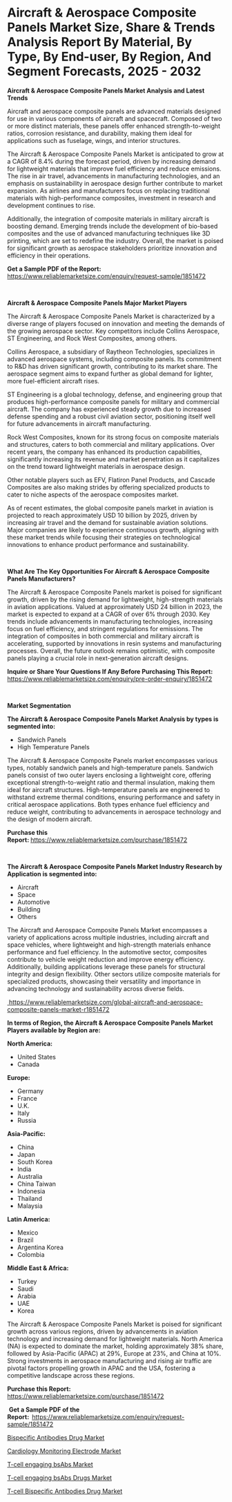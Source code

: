 <p><h1>Aircraft & Aerospace Composite Panels Market Size, Share & Trends Analysis Report By Material, By Type, By End-user, By Region, And Segment Forecasts, 2025 - 2032</h1></p><p><strong>Aircraft & Aerospace Composite Panels Market Analysis and Latest Trends</strong></p>
<p><p>Aircraft and aerospace composite panels are advanced materials designed for use in various components of aircraft and spacecraft. Composed of two or more distinct materials, these panels offer enhanced strength-to-weight ratios, corrosion resistance, and durability, making them ideal for applications such as fuselage, wings, and interior structures.</p><p>The Aircraft & Aerospace Composite Panels Market is anticipated to grow at a CAGR of 8.4% during the forecast period, driven by increasing demand for lightweight materials that improve fuel efficiency and reduce emissions. The rise in air travel, advancements in manufacturing technologies, and an emphasis on sustainability in aerospace design further contribute to market expansion. As airlines and manufacturers focus on replacing traditional materials with high-performance composites, investment in research and development continues to rise.</p><p>Additionally, the integration of composite materials in military aircraft is boosting demand. Emerging trends include the development of bio-based composites and the use of advanced manufacturing techniques like 3D printing, which are set to redefine the industry. Overall, the market is poised for significant growth as aerospace stakeholders prioritize innovation and efficiency in their operations.</p></p>
<p><strong>Get a Sample PDF of the Report:&nbsp;</strong> <a href="https://www.reliablemarketsize.com/enquiry/request-sample/1851472?utm_campaign=2115&utm_medium=2&utm_source=Github&utm_content=ia&utm_term=26032025&utm_id=aircraft-aerospace-composite-panels">https://www.reliablemarketsize.com/enquiry/request-sample/1851472</a></p>
<p>&nbsp;</p>
<p><strong>Aircraft & Aerospace Composite Panels Major Market Players</strong></p>
<p><p>The Aircraft & Aerospace Composite Panels Market is characterized by a diverse range of players focused on innovation and meeting the demands of the growing aerospace sector. Key competitors include Collins Aerospace, ST Engineering, and Rock West Composites, among others.</p><p>Collins Aerospace, a subsidiary of Raytheon Technologies, specializes in advanced aerospace systems, including composite panels. Its commitment to R&D has driven significant growth, contributing to its market share. The aerospace segment aims to expand further as global demand for lighter, more fuel-efficient aircraft rises.</p><p>ST Engineering is a global technology, defense, and engineering group that produces high-performance composite panels for military and commercial aircraft. The company has experienced steady growth due to increased defense spending and a robust civil aviation sector, positioning itself well for future advancements in aircraft manufacturing.</p><p>Rock West Composites, known for its strong focus on composite materials and structures, caters to both commercial and military applications. Over recent years, the company has enhanced its production capabilities, significantly increasing its revenue and market penetration as it capitalizes on the trend toward lightweight materials in aerospace design.</p><p>Other notable players such as EFV, Flatiron Panel Products, and Cascade Composites are also making strides by offering specialized products to cater to niche aspects of the aerospace composites market. </p><p>As of recent estimates, the global composite panels market in aviation is projected to reach approximately USD 10 billion by 2025, driven by increasing air travel and the demand for sustainable aviation solutions. Major companies are likely to experience continuous growth, aligning with these market trends while focusing their strategies on technological innovations to enhance product performance and sustainability.</p></p>
<p>&nbsp;</p>
<p><strong>What Are The Key Opportunities For Aircraft & Aerospace Composite Panels Manufacturers?</strong></p>
<p><p>The Aircraft & Aerospace Composite Panels market is poised for significant growth, driven by the rising demand for lightweight, high-strength materials in aviation applications. Valued at approximately USD 24 billion in 2023, the market is expected to expand at a CAGR of over 6% through 2030. Key trends include advancements in manufacturing technologies, increasing focus on fuel efficiency, and stringent regulations for emissions. The integration of composites in both commercial and military aircraft is accelerating, supported by innovations in resin systems and manufacturing processes. Overall, the future outlook remains optimistic, with composite panels playing a crucial role in next-generation aircraft designs.</p></p>
<p><strong>Inquire or Share Your Questions If Any Before Purchasing This Report:</strong> <a href="https://www.reliablemarketsize.com/enquiry/pre-order-enquiry/1851472?utm_campaign=2115&utm_medium=2&utm_source=Github&utm_content=ia&utm_term=26032025&utm_id=aircraft-aerospace-composite-panels">https://www.reliablemarketsize.com/enquiry/pre-order-enquiry/1851472</a></p>
<p>&nbsp;</p>
<p><strong>Market Segmentation</strong></p>
<p><strong>The Aircraft & Aerospace Composite Panels Market Analysis by types is segmented into:</strong></p>
<p><ul><li>Sandwich Panels</li><li>High Temperature Panels</li></ul></p>
<p><p>The Aircraft & Aerospace Composite Panels market encompasses various types, notably sandwich panels and high-temperature panels. Sandwich panels consist of two outer layers enclosing a lightweight core, offering exceptional strength-to-weight ratio and thermal insulation, making them ideal for aircraft structures. High-temperature panels are engineered to withstand extreme thermal conditions, ensuring performance and safety in critical aerospace applications. Both types enhance fuel efficiency and reduce weight, contributing to advancements in aerospace technology and the design of modern aircraft.</p></p>
<p><strong>Purchase this Report:&nbsp;</strong><a href="https://www.reliablemarketsize.com/purchase/1851472?utm_campaign=2115&utm_medium=2&utm_source=Github&utm_content=ia&utm_term=26032025&utm_id=aircraft-aerospace-composite-panels">https://www.reliablemarketsize.com/purchase/1851472</a></p>
<p>&nbsp;</p>
<p><strong>The Aircraft & Aerospace Composite Panels Market Industry Research by Application is segmented into:</strong></p>
<p><ul><li>Aircraft</li><li>Space</li><li>Automotive</li><li>Building</li><li>Others</li></ul></p>
<p><p>The Aircraft and Aerospace Composite Panels Market encompasses a variety of applications across multiple industries, including aircraft and space vehicles, where lightweight and high-strength materials enhance performance and fuel efficiency. In the automotive sector, composites contribute to vehicle weight reduction and improve energy efficiency. Additionally, building applications leverage these panels for structural integrity and design flexibility. Other sectors utilize composite materials for specialized products, showcasing their versatility and importance in advancing technology and sustainability across diverse fields.</p></p>
<p><a href="https://www.reliablemarketsize.com/global-aircraft-and-aerospace-composite-panels-market-r1851472?utm_campaign=2115&utm_medium=2&utm_source=Github&utm_content=ia&utm_term=26032025&utm_id=aircraft-aerospace-composite-panels">&nbsp;https://www.reliablemarketsize.com/global-aircraft-and-aerospace-composite-panels-market-r1851472</a></p>
<p><strong>In terms of Region, the Aircraft & Aerospace Composite Panels Market Players available by Region are:</strong></p>
<p>
    <p> <strong> North America: </strong>
        <ul>
            <li>United States</li>
            <li>Canada</li>
        </ul>
        </p> 
    <p> <strong> Europe: </strong>
        <ul>
            <li>Germany</li>
            <li>France</li>
            <li>U.K.</li>
            <li>Italy</li>
            <li>Russia</li>
        </ul>
        </p> 
    <p> <strong> Asia-Pacific: </strong>
        <ul>
            <li>China</li>
            <li>Japan</li>
            <li>South Korea</li>
            <li>India</li>
            <li>Australia</li>
            <li>China Taiwan</li>
            <li>Indonesia</li>
            <li>Thailand</li>
            <li>Malaysia</li>
        </ul>
        </p> 
    <p> <strong> Latin America: </strong>
        <ul>
            <li>Mexico</li>
            <li>Brazil</li>
            <li>Argentina Korea</li>
            <li>Colombia</li>
        </ul>
        </p> 
    <p> <strong> Middle East & Africa: </strong>
        <ul>
            <li>Turkey</li>
            <li>Saudi</li>
            <li>Arabia</li>
            <li>UAE</li>
            <li>Korea</li>
        </ul>
    </p>
    </p>
<p><p>The Aircraft & Aerospace Composite Panels Market is poised for significant growth across various regions, driven by advancements in aviation technology and increasing demand for lightweight materials. North America (NA) is expected to dominate the market, holding approximately 38% share, followed by Asia-Pacific (APAC) at 29%, Europe at 23%, and China at 10%. Strong investments in aerospace manufacturing and rising air traffic are pivotal factors propelling growth in APAC and the USA, fostering a competitive landscape across these regions.</p></p>
<p><strong>Purchase this Report: </strong><a href="https://www.reliablemarketsize.com/purchase/1851472?utm_campaign=2115&utm_medium=2&utm_source=Github&utm_content=ia&utm_term=26032025&utm_id=aircraft-aerospace-composite-panels">https://www.reliablemarketsize.com/purchase/1851472</a></p>
<p>&nbsp;<strong>Get a Sample PDF of the Report:&nbsp;&nbsp;</strong><a href="https://www.reliablemarketsize.com/enquiry/request-sample/1851472?utm_campaign=2115&utm_medium=2&utm_source=Github&utm_content=ia&utm_term=26032025&utm_id=aircraft-aerospace-composite-panels">https://www.reliablemarketsize.com/enquiry/request-sample/1851472</a></p>
<p><strong></strong></p>
<p><p><a href="https://github.com/melascalbirp/Market-Research-Report-List-1/blob/main/bispecific-antibodies-drug-market.md?utm_campaign=2115&utm_medium=2&utm_source=Github&utm_content=ia&utm_term=26032025&utm_id=aircraft-aerospace-composite-panels">Bispecific Antibodies Drug Market</a></p><p><a href="https://github.com/laroybarrize/Market-Research-Report-List-1/blob/main/cardiology-monitoring-electrode-market.md?utm_campaign=2115&utm_medium=2&utm_source=Github&utm_content=ia&utm_term=26032025&utm_id=aircraft-aerospace-composite-panels">Cardiology Monitoring Electrode Market</a></p><p><a href="https://github.com/guzmabugbyf1/Market-Research-Report-List-1/blob/main/t-cell-engaging-bsabs-market.md?utm_campaign=2115&utm_medium=2&utm_source=Github&utm_content=ia&utm_term=26032025&utm_id=aircraft-aerospace-composite-panels">T-cell engaging bsAbs Market</a></p><p><a href="https://github.com/gallatannyv6/Market-Research-Report-List-1/blob/main/t-cell-engaging-bsabs-drugs-market.md?utm_campaign=2115&utm_medium=2&utm_source=Github&utm_content=ia&utm_term=26032025&utm_id=aircraft-aerospace-composite-panels">T-cell engaging bsAbs Drugs Market</a></p><p><a href="https://github.com/waackheidtn5/Market-Research-Report-List-1/blob/main/t-cell-bispecific-antibodies-drug-market.md?utm_campaign=2115&utm_medium=2&utm_source=Github&utm_content=ia&utm_term=26032025&utm_id=aircraft-aerospace-composite-panels">T-cell Bispecific Antibodies Drug Market</a></p></p>